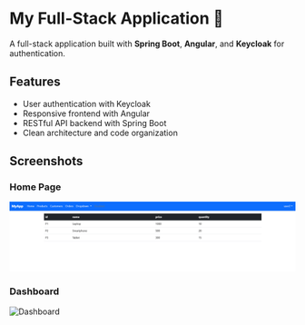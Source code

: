 # My Full-Stack Application 🚀

A full-stack application built with **Spring Boot**, **Angular**, and **Keycloak** for authentication.

## Features
- User authentication with Keycloak
- Responsive frontend with Angular
- RESTful API backend with Spring Boot
- Clean architecture and code organization

## Screenshots

### Home Page
![products](images/products.png "products list")

### Dashboard
![Dashboard](assets/images/dashboard.png "Dashboard Screenshot")
